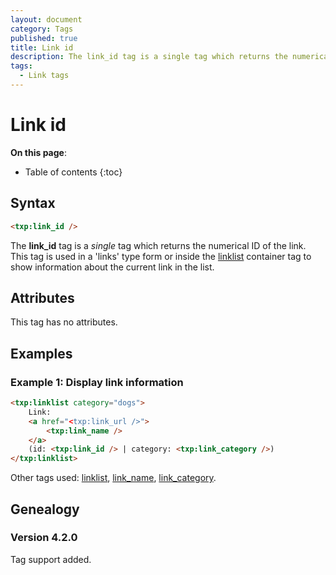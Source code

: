 ```yaml
---
layout: document
category: Tags
published: true
title: Link id
description: The link_id tag is a single tag which returns the numerical ID of the link.
tags:
  - Link tags
---
```


# Link id

**On this page**:

* Table of contents
{:toc}

## Syntax

~~~ html
<txp:link_id />
~~~

The **link_id** tag is a *single* tag which returns the numerical ID of the link. This tag is used in a 'links' type form or inside the [linklist](linklist) container tag to show information about the current link in the list.

## Attributes

This tag has no attributes.

## Examples

### Example 1: Display link information

~~~ html
<txp:linklist category="dogs">
    Link:
    <a href="<txp:link_url />">
        <txp:link_name />
    </a>
    (id: <txp:link_id /> | category: <txp:link_category />)
</txp:linklist>
~~~

Other tags used: [linklist](linklist), [link_name](link_name), [link_category](link_category).

## Genealogy

### Version 4.2.0

Tag support added.
